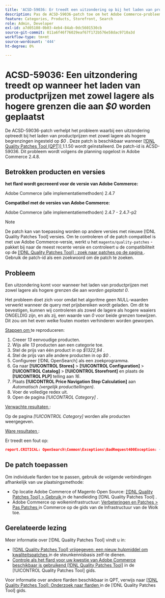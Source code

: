 ```yaml
---
title: 'ACSD-59036: Er treedt een uitzondering op bij het laden van productprijzen met zowel onderste als bovengrens ingesteld op $0'
description: Pas de ACSD-59036-patch toe om het Adobe Commerce-probleem op te lossen, waarbij een uitzondering optreedt bij het laden van productprijzen waarbij zowel de onder- als de bovengrens is ingesteld op *$0*.
feature: Categories, Products, Storefront, Search
role: Admin, Developer
exl-id: a7d05108-0b03-4eb4-84ab-0dc5601530cb
source-git-commit: 011a6f46f76029eaf67f172b576e58dac9710a3d
workflow-type: tm+mt
source-wordcount: '444'
ht-degree: 0%

---
```


# ACSD-59036: Een uitzondering treedt op wanneer het laden van productprijzen met zowel lagere als hogere grenzen die aan *$0* worden geplaatst

De ACSD-59036-patch verhelpt het probleem waarbij een uitzondering optreedt bij het laden van productprijzen met zowel lagere als hogere begrenzingen ingesteld op *$0* . Deze patch is beschikbaar wanneer [[!DNL Quality Patches Tool (QPT)] ](https://experienceleague.adobe.com/en/docs/commerce-operations/tools/quality-patches-tool/quality-patches-tool-to-self-serve-quality-patches) 1.1.50 wordt geïnstalleerd. De patch-id is ACSD-59036. Dit probleem wordt volgens de planning opgelost in Adobe Commerce 2.4.8.

## Betrokken producten en versies

**het flard wordt gecreeerd voor de versie van Adobe Commerce:**

Adobe Commerce (alle implementatiemethoden) 2.4.7

**Compatibel met de versies van Adobe Commerce:**

Adobe Commerce (alle implementatiemethoden) 2.4.7 - 2.4.7-p2

>[!NOTE]
>
>De patch kan van toepassing worden op andere versies met nieuwe [!DNL Quality Patches Tool] versies. Om te controleren of de patch compatibel is met uw Adobe Commerce-versie, werkt u het `magento/quality-patches` -pakket bij naar de meest recente versie en controleert u de compatibiliteit op de [[!DNL Quality Patches Tool] : zoek naar patches op de pagina ](https://experienceleague.adobe.com/tools/commerce-quality-patches/index.html) . Gebruik de patch-id als een zoekwoord om de patch te zoeken.

## Probleem

Een uitzondering komt voor wanneer het laden van productprijzen met zowel lagere als hogere grenzen die aan *worden geplaatst 0*.

Het probleem doet zich voor omdat het algoritme geen NULL-waarden verwerkt wanneer de query met prijsbereiken wordt geladen. Om dit te bevestigen, kunnen wij controleren als zowel de lagere als hogere waaiers ONGELDIG zijn, en als zij, een waarde van *0* voor beide grenzen toewijzen. Dit zou om het even welke fouten moeten verhinderen worden geworpen.

<u> Stappen om </u> te reproduceren:

1. Creeer *13* eenvoudige producten.
1. Wijs alle *13* producten aan een categorie toe.
1. Stel de prijs van één product in op *$1322,94* .
1. Stel de prijs van alle andere producten in op *$0* .
1. Configureer [!DNL OpenSearch] als een zoekprogramma.
1. Ga naar **[!UICONTROL Stores]** > **[!UICONTROL Configuration]** > **[!UICONTROL Catalog]** > **[!UICONTROL Storefront]** en plaats de **[!UICONTROL PLP]** telling aan *16*.
1. Plaats **[!UICONTROL Price Navigation Step Calculation]** aan *Automatisch (vergelijk producttellingen)*.
1. Voer de volledige redex uit.
1. Open de pagina *[!UICONTROL Category]* .

<u> Verwachte resultaten </u>:

Op de pagina *[!UICONTROL Category]* worden alle producten weergegeven.

<u> Ware resultaten </u>:

Er treedt een fout op:

```JSON
report.CRITICAL: OpenSearch\Common\Exceptions\BadRequest400Exception: {"error":{"root_cause":[{"type":"x_content_parse_exception","reason":"[1:193] [bool] failed to parse field [must]"}],"type":"x_content_parse_exception","reason":"[1:193] [bool] failed to parse field [filter]","caused_by":{"type":"x_content_parse_exception","reason":"[1:193] [bool] failed to parse field [must]","caused_by":{"type":"illegal_argument_exception","reason":"field name is null or empty"}}},"status":400} in /vendor/opensearch-project/opensearch-php/src/OpenSearch/Connections/Connection.php:664
```

## De patch toepassen

Om individuele flarden toe te passen, gebruik de volgende verbindingen afhankelijk van uw plaatsingsmethode:

* Op locatie Adobe Commerce of Magento Open Source: [[!DNL Quality Patches Tool] > Gebruik ](/help/tools/quality-patches-tool/usage.md) in de handleiding [!DNL Quality Patches Tool] .
* Adobe Commerce op wolkeninfrastructuur: [ Verbeteringen en Patches > Pas Patches ](https://experienceleague.adobe.com/docs/commerce-cloud-service/user-guide/develop/upgrade/apply-patches.html) in Commerce op de gids van de Infrastructuur van de Wolk toe.

## Gerelateerde lezing

Meer informatie over [!DNL Quality Patches Tool] vindt u in:

* [[!DNL Quality Patches Tool]  vrijgegeven: een nieuw hulpmiddel om kwaliteitspatches ](https://experienceleague.adobe.com/en/docs/commerce-operations/tools/quality-patches-tool/quality-patches-tool-to-self-serve-quality-patches) in de steunkennisbasis zelf-te dienen.
* [ Controle als het flard voor uw kwestie van Adobe Commerce beschikbaar is gebruikend  [!DNL Quality Patches Tool]](/help/tools/quality-patches-tool/patches-available-in-qpt/check-patch-for-magento-issue-with-magento-quality-patches.md) in de [!UICONTROL Quality Patches Tool] gids.


Voor informatie over andere flarden beschikbaar in QPT, verwijs naar [[!DNL Quality Patches Tool]: Onderzoek naar flarden ](https://experienceleague.adobe.com/tools/commerce-quality-patches/index.html) in de [!DNL Quality Patches Tool] gids.
